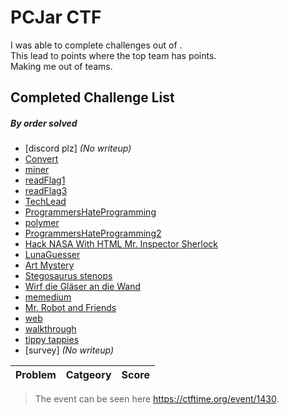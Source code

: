 # PCJar CTF

I was able to complete  challenges out of .\
This lead to  points where the top team has  points.\
Making me  out of  teams.

## Completed Challenge List
##### _By order solved_
* [discord plz] _(No writeup)_
* [Convert](Convert)
* [miner](miner)
* [readFlag1](readFlag1)
* [readFlag3](readFlag3)
* [TechLead](TechLead)
* [ProgrammersHateProgramming](ProgrammersHateProgramming)
* [polymer](polymer)
* [ProgrammersHateProgramming2](ProgrammersHateProgramming2)
* [Hack NASA With HTML Mr. Inspector Sherlock](HackNASAWithHTML)
* [LunaGuesser](LunaGuesser)
* [Art Mystery](ArtMystery)
* [Stegosaurus stenops](StegosaurusStenops)
* [Wirf die Gläser an die Wand](WirfdieGlaser)
* [memedium](memedium)
* [Mr. Robot and Friends](MrRobotAndFriends)
* [web](web)
* [walkthrough](walkthrough)
* [tippy tappies](tippytappies)
* [survey] _(No writeup)_

|Problem|Catgeory|Score|
|---|---|---|

> The event can be seen here https://ctftime.org/event/1430.